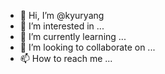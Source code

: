 - 👋 Hi, I’m @kyuryang
- 👀 I’m interested in ...
- 🌱 I’m currently learning ...
- 💞️ I’m looking to collaborate on ...
- 📫 How to reach me ...

<!---
kyuryang/kyuryang is a ✨ special ✨ repository because its `README.md` (this file) appears on your GitHub profile.
You can click the Preview link to take a look at your changes.
--->
